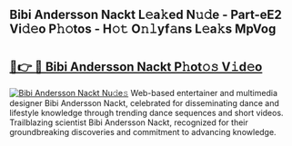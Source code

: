 ## Bibi Andersson Nackt L𝚎a𝚔ed N𝚞𝚍e - Part-eE2 Vi𝚍𝚎o P𝚑𝚘tos - H𝚘𝚝 O𝚗𝚕yf𝚊ns L𝚎a𝚔s MpVog

# <h2><a href="http://kf8ct5f.oniu.top/?m=Bibi+Andersson+Nackt">🔗👉 🔴 Bibi Andersson Nackt P𝚑ot𝚘𝚜 V𝚒d𝚎o</a></h2>

[![Bibi Andersson Nackt Nu𝚍e𝚜](https://i.imgur.com/0qMVB7G.gif)](http://kf8ct5f.oniu.top/?m=Bibi+Andersson+Nackt)
Web-based entertainer and multimedia designer Bibi Andersson Nackt, celebrated for disseminating dance and lifestyle knowledge through trending dance sequences and short videos. Trailblazing scientist Bibi Andersson Nackt, recognized for their groundbreaking discoveries and commitment to advancing knowledge.  
